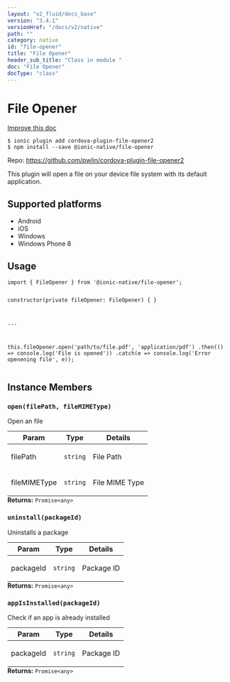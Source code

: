 ```yaml
---
layout: "v2_fluid/docs_base"
version: "3.4.1"
versionHref: "/docs/v2/native"
path: ""
category: native
id: "file-opener"
title: "File Opener"
header_sub_title: "Class in module "
doc: "File Opener"
docType: "class"
---
```


<h1 class="api-title">File Opener</h1>

<a class="improve-v2-docs" href="http://github.com/driftyco/ionic-native/edit/master/src/@ionic-native/plugins/file-opener/index.ts#L1">
  Improve this doc
</a>






<pre><code class="nohighlight">$ ionic plugin add cordova-plugin-file-opener2
$ npm install --save @ionic-native/file-opener
</code></pre>
<p>Repo:
  <a href="https://github.com/pwlin/cordova-plugin-file-opener2">
    https://github.com/pwlin/cordova-plugin-file-opener2
  </a>
</p>


<p>This plugin will open a file on your device file system with its default application.</p>




<h2>Supported platforms</h2>
<ul>
  <li>Android</li><li>iOS</li><li>Windows</li><li>Windows Phone 8</li>
</ul>






<h2>Usage</h2>
<pre><code>import { FileOpener } from &#39;@ionic-native/file-opener&#39;;

constructor(private fileOpener: FileOpener) { }

...

this.fileOpener.open(&#39;path/to/file.pdf&#39;, &#39;application/pdf&#39;)
  .then(() =&gt; console.log(&#39;File is opened&#39;))
  .catch(e =&gt; console.log(&#39;Error openening file&#39;, e));
</code></pre>








<h2>Instance Members</h2>
<h3><a class="anchor" name="open" href="#open"></a><code>open(filePath,&nbsp;fileMIMEType)</code></h3>




Open an file
<table class="table param-table" style="margin:0;">
  <thead>
  <tr>
    <th>Param</th>
    <th>Type</th>
    <th>Details</th>
  </tr>
  </thead>
  <tbody>
  <tr>
    <td>
      filePath</td>
    <td>
      <code>string</code>
    </td>
    <td>
      <p>File Path</p>
</td>
  </tr>
  
  <tr>
    <td>
      fileMIMEType</td>
    <td>
      <code>string</code>
    </td>
    <td>
      <p>File MIME Type</p>
</td>
  </tr>
  </tbody>
</table>

<div class="return-value" markdown="1">
  <i class="icon ion-arrow-return-left"></i>
  <b>Returns:</b> <code>Promise&lt;any&gt;</code> 
</div><h3><a class="anchor" name="uninstall" href="#uninstall"></a><code>uninstall(packageId)</code></h3>




Uninstalls a package
<table class="table param-table" style="margin:0;">
  <thead>
  <tr>
    <th>Param</th>
    <th>Type</th>
    <th>Details</th>
  </tr>
  </thead>
  <tbody>
  <tr>
    <td>
      packageId</td>
    <td>
      <code>string</code>
    </td>
    <td>
      <p>Package ID</p>
</td>
  </tr>
  </tbody>
</table>

<div class="return-value" markdown="1">
  <i class="icon ion-arrow-return-left"></i>
  <b>Returns:</b> <code>Promise&lt;any&gt;</code> 
</div><h3><a class="anchor" name="appIsInstalled" href="#appIsInstalled"></a><code>appIsInstalled(packageId)</code></h3>




Check if an app is already installed
<table class="table param-table" style="margin:0;">
  <thead>
  <tr>
    <th>Param</th>
    <th>Type</th>
    <th>Details</th>
  </tr>
  </thead>
  <tbody>
  <tr>
    <td>
      packageId</td>
    <td>
      <code>string</code>
    </td>
    <td>
      <p>Package ID</p>
</td>
  </tr>
  </tbody>
</table>

<div class="return-value" markdown="1">
  <i class="icon ion-arrow-return-left"></i>
  <b>Returns:</b> <code>Promise&lt;any&gt;</code> 
</div>





